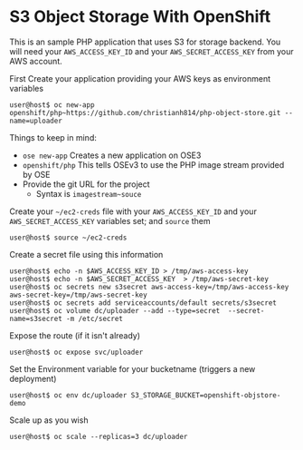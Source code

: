 # S3 Object Storage With OpenShift

This is an sample PHP application that uses S3 for storage backend. You will need your `AWS_ACCESS_KEY_ID` and your `AWS_SECRET_ACCESS_KEY` from your AWS account.

First Create your application providing your AWS keys as environment variables
```
user@host$ oc new-app openshift/php~https://github.com/christianh814/php-object-store.git --name=uploader 
```

Things to keep in mind:
* `ose new-app` Creates a new application on OSE3
* `openshift/php` This tells OSEv3 to use the PHP image stream provided by OSE
* Provide the git URL for the project
  * Syntax is `imagestream~souce`


Create your `~/ec2-creds` file with your `AWS_ACCESS_KEY_ID` and your `AWS_SECRET_ACCESS_KEY` variables set; and `source` them
```
user@host$ source ~/ec2-creds
```

Create a secret file using this information
```
user@host$ echo -n $AWS_ACCESS_KEY_ID > /tmp/aws-access-key
user@host$ echo -n $AWS_SECRET_ACCESS_KEY  > /tmp/aws-secret-key
user@host$ oc secrets new s3secret aws-access-key=/tmp/aws-access-key aws-secret-key=/tmp/aws-secret-key
user@host$ oc secrets add serviceaccounts/default secrets/s3secret
user@host$ oc volume dc/uploader --add --type=secret  --secret-name=s3secret -m /etc/secret
```

Expose the route (if it isn't already)
```
user@host$ oc expose svc/uploader
```

Set the Environment variable for your bucketname (triggers a new deployment)
```
user@host$ oc env dc/uploader S3_STORAGE_BUCKET=openshift-objstore-demo
```

Scale up as you wish
```
user@host$ oc scale --replicas=3 dc/uploader
```
